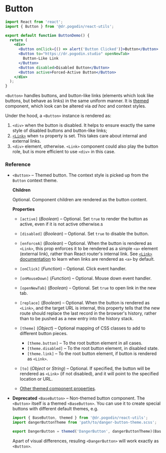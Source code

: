 # Button
```jsx
import React from 'react';
import { Button } from '@dr.pogodin/react-utils';

export default function ButtonDemo() {
  return (
    <div>
      <Button onClick={() => alert('Button Clicked')}>Button</Button>
      <Button to="https://dr.pogodin.studio" openNewTab>
        Button-Like Link
      </Button>
      <Button disabled>Disabled Button</Button>
      <Button active>Forced-Active Button</Button>
    </div>
  );
}
```
`<Button>` handles buttons, and button-like links (elements which look like
buttons, but behave as links) in the same uniform manner.
It is [themed](react-themes.md) component, which look can be altered via
_ad hoc_ and context styles.

Under the hood, a `<Button>` instance is rendered as:
1.  `<div>` when the button is disabled. It helps to ensure exactly
    the same style of disabled buttons and button-like links;
2.  [`<Link>`](link-and-navlink.md) when `to` property is set.
    This takes care about internal and external links.
3.  `<div>` element, otherwise. `<Link>` component could also play the button
    role, but is more efficient to use `<div>` in this case.

### Reference

- `<Button>` &ndash; Themed button. The context style is picked up from
  the `Button` context theme.

  **Children**

  Optional. Component children are rendered as the button content.

  **Properties**

  - `[active]` (_Boolean_) &ndash; Optional. Set `true` to render the button as
    active, even if it is not active otherwise.s

  - `[disabled]` (_Boolean_) &ndash; Optional. Set `true` to disable the button.

  - `[enforceA]` (_Boolean_) &ndash; Optional. When the button is rendered
    as `<Link>`, this prop enforces it to be rendered as a simple `<a>`
    element (external link), rather than React router's internal link.
    See [`<Link>` documentation](link-and-navlink.md) to learn when
    links are rendered as `<a>` by default.

  - `[onClick]` (_Function_) &ndash; Optional. Click event handler.

  - `[onMouseDown]` (_Function_) &ndash; Optional. Mouse down event handler.

  - `[openNewTab]` (_Boolean_) &ndash; Optional. Set `true` to open link in
    the new tab.

  - `[replace]` (_Boolean_) &ndash; Optional. When the button is rendered as
    `<Link>`, and the target URL is internal, this property tells that
    the new route should replace the last record in the browser's history,
    rather than to be pushed as a new entry into the history stack.

  - `[theme]` (_Object_) &ndash; Optional mapping of CSS classes to add
    to different button pieces.

    - `[theme.button]` &ndash; To the root button element in all cases.
    - `[theme.disabled]` &ndash; To the root button element, in disabled state.
    - `[theme.link]` &ndash; To the root button element, if button is rendered
      as `<Link>`.
  
  - `[to]` (_Object_ or _String_) &ndash; Optional. If specified, the button
    will be rendered as `<Link>` (if not disabled), and it will point to
    the specified location or URL.

  - [Other themed component properties](https://www.npmjs.com/package/@dr.pogodin/react-themes#themed-component-properties).

- **Deprecated** `<BaseButton>` &ndash; Non-themed button component.
  The `<Button>` itself is a themed `<BaseButton>`. You can use it to create
  special buttons with different default themes, e.g.

  ```jsx
  import { BaseButton, themed } from '@dr.pogodin/react-utils';
  import dangerButtonTheme from 'path/to/danger-button-theme.scss';

  export DangerButton = themed('DangerButton', dangerButtonTheme)(BaseButton);
  ```
  Apart of visual differences, resuling `<DangerButton>` will work exactly as
  `<Button>`.
